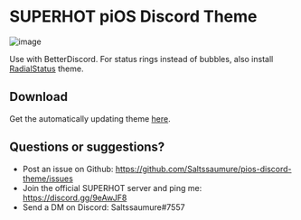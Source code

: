 # SUPERHOT piOS Discord Theme

![image](https://user-images.githubusercontent.com/29710355/123527529-72121600-d6d8-11eb-9580-da3987ee8398.png)

Use with BetterDiscord.
For status rings instead of bubbles, also install [RadialStatus](https://github.com/DiscordStyles/RadialStatus) theme.

## Download
Get the automatically updating theme [here](https://github.com/Saltssaumure/pios-discord-theme/releases/latest).

## Questions or suggestions?
- Post an issue on Github: https://github.com/Saltssaumure/pios-discord-theme/issues
- Join the official SUPERHOT server and ping me: https://discord.gg/9eAwJF8
- Send a DM on Discord: Saltssaumure#7557
